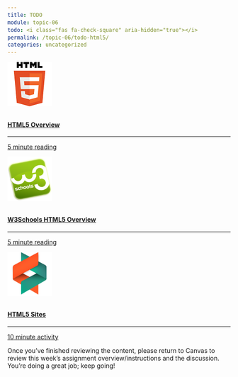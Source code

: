 ```yaml
---
title: TODO
module: topic-06
todo: <i class="fas fa-check-square" aria-hidden="true"></i>
permalink: /topic-06/todo-html5/
categories: uncategorized
---
```


<div class="row text-center">
  <div class="col-lg-4">
        <div class="bs-component">
          <div class="list-group">
              <a href="https://www.tutorialspoint.com/html5/html5_overview.htm#:~:text=HTML5%20is%20a%20standard%20for,Technology%20Working%20Group%20(WHATWG)." target="_blank" class="list-group-item">
                <img src="../img/html5.png" style="max-height: 100px; margin: auto; margin-bottom: 10px;" />
                  <h4 class="list-group-item-heading">HTML5 Overview</h4>
                  <hr>
                  <p class="list-group-item-text"><i class="fa fa-clock-o" aria-hidden="true"></i>5 minute reading</p>
              </a>
          </div>
        </div>
    </div>
   <div class="col-lg-4">
        <div class="bs-component">
          <div class="list-group">
              <a href="http://w3schools-fa.ir/html/html5_intro.html" target="_blank" class="list-group-item">
                <img src="../img/hw-icon-w3schools.png" style="max-height: 100px; margin: auto; margin-bottom: 10px;" />
                  <h4 class="list-group-item-heading">W3Schools HTML5 Overview</h4>
                  <hr>
                  <p class="list-group-item-text"><i class="fa fa-clock-o" aria-hidden="true"></i>5 minute reading</p>
              </a>
          </div>
        </div>
    </div>
    <div class="col-lg-4">
        <div class="bs-component">
          <div class="list-group">
              <a href="https://www.awwwards.com/amazing-websites-and-experiments-in-html5.html" target="_blank" class="list-group-item">
                <img src="../img/hw-icon-awwwards.png" style="max-height: 100px; margin: auto; margin-bottom: 10px;" />
                  <h4 class="list-group-item-heading">HTML5 Sites</h4>
                  <hr>
                  <p class="list-group-item-text"><i class="fa fa-clock-o" aria-hidden="true"></i> 10 minute activity</p>
              </a>
          </div>
        </div>
    </div>
</div>
<p>Once you’ve finished reviewing the content, please return to Canvas to review this week’s assignment overview/instructions and the discussion. You’re doing a great job; keep going!</p>
